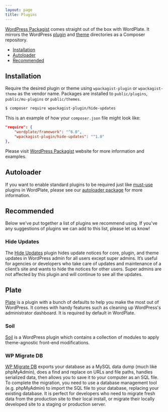 ```yaml
---
layout: page
title: Plugins
---
```


[WordPress Packagist](https://wpackagist.org) comes straight out of the box with WordPlate. It mirrors the WordPress [plugin](https://plugins.svn.wordpress.org) and [theme](https://themes.svn.wordpress.org) directories as a Composer repository.

- [Installation](#installation)
- [Autoloader](#autoloader)
- [Recommended](#recommended)

## Installation

Require the desired plugin or theme using `wpackagist-plugin` or `wpackagist-theme` as the vendor name. Packages are installed to `public/plugins`, `public/mu-plugins` or `public/themes`.

```bash
$ composer require wpackagist-plugin/hide-updates
```

This is an example of how your `composer.json` file might look like:

```json
"require": {
    "wordplate/framework": "^6.0",
    "wpackagist-plugin/hide-updates": "^1.0"
},
```

Please visit [WordPress Packagist](https://wpackagist.org) website for more information and examples.

## Autoloader

If you want to enable standard plugins to be required just like [must-use](https://codex.wordpress.org/Must_Use_Plugins) plugins in WordPlate, please see our [autoloader package](https://github.com/wordplate/autoloader#readme) for more information.

## Recommended

Below we've put together a list of plugins we recommend using. If you've any suggestions of plugins we can add to this list, please let us know!

### Hide Updates

The [Hide Updates](https://wordpress.org/plugins/hide-updates) plugin hides update notices for core, plugin, and theme updates in WordPress admin for all users except super admins. It’s useful for agencies or developers who take care of updates and maintenance of a client’s site and wants to hide the notices for other users. Super admins are not affected by this plugin and will continue to see all the updates.

## Plate

[Plate](https://github.com/wordplate/plate#readme) is a plugin with a bunch of defaults to help you make the most out of WordPress. It comes with handy features such as cleaning up WordPress's administrator dashboard. It is required by default in WordPlate.

### Soil

[Soil](https://roots.io/plugins/soil) is a WordPress plugin which contains a collection of modules to apply theme-agnostic front-end modifications.

### WP Migrate DB

[WP Migrate DB](https://wordpress.org/plugins/wp-migrate-db) exports your database as a MySQL data dump (much like phpMyAdmin), does a find and replace on URLs and file paths, handles serialized data, then allows you to save it to your computer as an SQL file. To complete the migration, you need to use a database management tool (e.g. phpMyAdmin) to import the SQL file to your database, replacing your existing database. It is perfect for developers who need to migrate fresh data from the production site to their local install, or migrate their locally developed site to a staging or production server.
